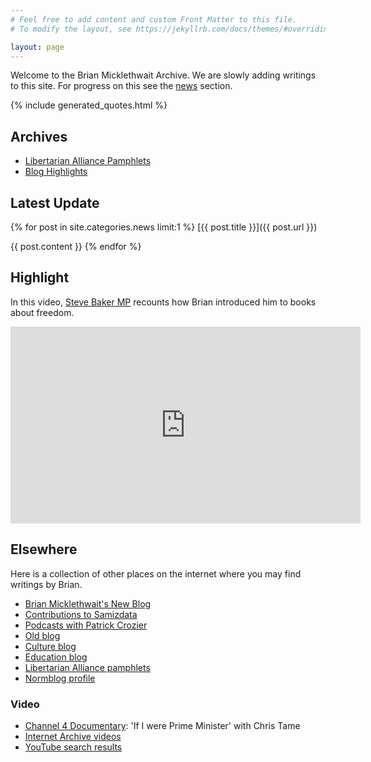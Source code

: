 ```yaml
---
# Feel free to add content and custom Front Matter to this file.
# To modify the layout, see https://jekyllrb.com/docs/themes/#overriding-theme-defaults

layout: page
---
```


Welcome to the Brian Micklethwait Archive. We are slowly adding
writings to this site. For progress on this see the [news](news.html)
section.

{% include generated_quotes.html %}

## Archives

- [Libertarian Alliance Pamphlets](la/)
- [Blog Highlights](blog-highlights.html)

## Latest Update

{% for post in site.categories.news limit:1 %}
[{{ post.title }}]({{ post.url }})

{{ post.content }}
{% endfor %}

## Highlight

In this video, [Steve Baker MP](https://www.stevebaker.info/) recounts how Brian introduced him to books about freedom.

<iframe width="560" height="315" src="https://www.youtube.com/embed/gKB0Xt0hIQ8" title="YouTube video player" frameborder="0" allow="accelerometer; autoplay; clipboard-write; encrypted-media; gyroscope; picture-in-picture" allowfullscreen></iframe>

## Elsewhere

Here is a collection of other places
on the internet where you may find writings by Brian.

- [Brian Micklethwait's New Blog](https://www.brianmicklethwaitsnewblog.com/)
- [Contributions to Samizdata](https://www.samizdata.net/author/brian/)
- [Podcasts with Patrick Crozier](https://croziervision.podbean.com/)
- [Old blog](http://www.brianmicklethwait.com/)
- [Culture blog](http://www.brianmicklethwait.com/culture/archives/2003/01/)
- [Education blog](http://www.brianmicklethwait.com/index.php/education)
- [Libertarian Alliance pamphlets](http://www.libertarian.co.uk/lapubs/pubindex.htm)
- [Normblog profile](https://normblog.typepad.com/normblog/2007/02/the_normblog_pr_2.html)

### Video
- [Channel 4 Documentary](https://youtu.be/Hhmog-5plwo?t=1384): 'If I were Prime Minister' with Chris Tame
- [Internet Archive videos](https://archive.org/details/@libertarian_videos)
- [YouTube search results](https://www.youtube.com/results?search_query=brian+micklethwait)
